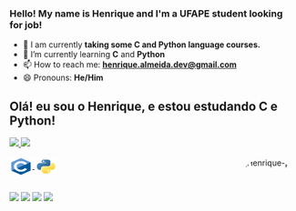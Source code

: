 ### Hello! My name is Henrique and I'm a UFAPE student looking for job!

- 🔭 I am currently **taking some C and Python language courses.**
- 🌱 I’m currently learning **C** and **Python**
- 📫 How to reach me: **henrique.almeida.dev@gmail.com**
- 😄 Pronouns: **He/Him**

## Olá! eu sou o Henrique, e estou estudando C e Python!

<div>
  <a href="https://github.com/Dev-Henrique-Almeida">
  <img height="180em" src="https://github-readme-stats.vercel.app/api?username=Dev-Henrique-Almeida&show_icons=true&theme=dark&include_all_commits=true&count_private=true"/>
  <img height="180em" src="https://github-readme-stats.vercel.app/api/top-langs/?username=Dev-Henrique-Almeida&layout=compact&langs_count=7&theme=dark"/>
</div>
  
  <div style="display: inline_block"><br>
  <img align="center" alt="Henrique-C" height="30" width="40" src="https://raw.githubusercontent.com/devicons/devicon/master/icons/c/c-original.svg">
  <img align="center" alt="Henrique-Python" height="30" width="40" src="https://raw.githubusercontent.com/devicons/devicon/master/icons/python/python-original.svg">
  <img align="right" alt="Henrique-pic" height="150" style="border-radius:50px;" src="https://lh3.googleusercontent.com/cZCathhnH9RcbTTYyIpIMAv750qnsheNNv0iaA-ygxnr0OcpejzkwD91jmZB_LSxwU6TZvKuqpg9gC_Vcy9UJtCQDF3kA0Gl4eZbhay3F-y2G9cni4rtopu2iZ4KN5P3d0IqdMN0LxleZtNCu8PAc5Pk6wmURcyjxu6zuX3XvW9zJNjc0xHrbCOfPVGAte-5-XqAlxUgeMNEhUMGH-SfDWqZrmh0peT0E0zLc3umzD6NB8kPbq-_GAHe7UaeAcC7ypeOrpaMUGlZOykUNk9G9yXrEt4h3gMKkE2C8AHHry-He5CGr4YxzeFptPvkNiy12rJCTxN5tEo0PCCiUy3ry90msDFnmBNaNjHBCgzLnwr7b6JK7ZZP3e9a66I6yHkTwXAN-80FJBssKamQwrYoxv0apilVTpmTG6IUCXMK0iwKrK9cZ07cLaguPlp4LvogDZq8ZX9UZGQTGhXxxHBdQlT4rEjAQkBLXvmR_9UpPUC478gwQha_I_U9faVRE7CF0FqxNkAEoyVAvAGM5vNNSiWmv5_Il6Sz-KmvRuoCd5NUWtdCNcO9XxCOseYqXvkJ8nOrjhFrLBeX5r7BR5WyfWbShoL4-JVzX2Hwu_ZSE4XltQ2e_6G3ncxs5G9ob8PRTRXnRNPKoivlkzvet9gmgUtbq3JJnwId8ijs65_2ieFO3g8NfaLQeDc81XZ_z_jSqLJyQPpOPZXsYgw7l9fXE7yYKuYQ8iM2VaCyfGAUU0WYo3mPTVKogPYFkq6W0VbsOMWUtqkrcKDOlmIu7iCbPFtMc4lFd55gpUCcoGk3M1tW0W3emuAJ6anH9xBuv9WcVBPIlQunASwTLlkCWbMMwrpqrQsIbflSP-24zA=w640-h623-no?authuser=1">
</div>
  
  ##
 
<div> 
  
  <a href="https://www.instagram.com/h.silvaaah/" target="_blank"><img src="https://img.shields.io/badge/-Instagram-%23E4405F?style=for-the-badge&logo=instagram&logoColor=white" target="_blank"></a>
 	<a href="https://www.twitch.tv/eibigrick" target="_blank"><img src="https://img.shields.io/badge/Twitch-9146FF?style=for-the-badge&logo=twitch&logoColor=white" target="_blank"></a>
  <a href = "mailto:Henrique.Almeida.dev@gmail.com"><img src="https://img.shields.io/badge/-Gmail-%23333?style=for-the-badge&logo=gmail&logoColor=white" target="_blank"></a>
  <a href="https://www.linkedin.com/in/henrique-almeida-7b4514232/" target="_blank"><img src="https://img.shields.io/badge/-LinkedIn-%230077B5?style=for-the-badge&logo=linkedin&logoColor=white" target="_blank"></a> 
 
 
</div>
